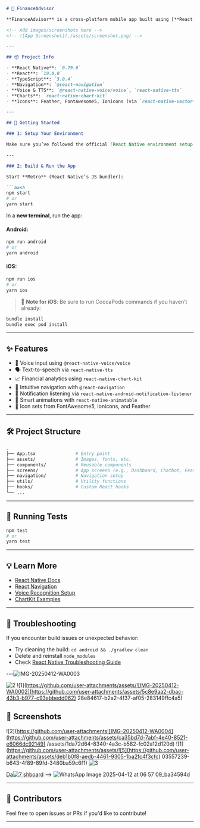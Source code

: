 
```markdown
# 💸 FinanceAdvisor

**FinanceAdvisor** is a cross-platform mobile app built using [**React Native**](https://reactnative.dev). It empowers users to track, analyze, and interact with their finances in a secure and intelligent way.

<!-- Add images/screenshots here -->
<!-- ![App Screenshot](./assets/screenshot.png) -->

---

## 📦 Project Info

- **React Native**: `0.79.0`
- **React**: `19.0.0`
- **TypeScript**: `5.0.4`
- **Navigation**: `@react-navigation`
- **Voice & TTS**: `@react-native-voice/voice`, `react-native-tts`
- **Charts**: `react-native-chart-kit`
- **Icons**: Feather, FontAwesome5, Ionicons (via `react-native-vector-icons`)

---

## 🚀 Getting Started

### 1: Setup Your Environment

Make sure you’ve followed the official [React Native environment setup guide](https://reactnative.dev/docs/environment-setup) for your OS (Mac/Windows/Linux).

---

### 2: Build & Run the App

Start **Metro** (React Native’s JS bundler):

```bash
npm start
# or
yarn start
```

In a **new terminal**, run the app:

#### Android:
```bash
npm run android
# or
yarn android
```

#### iOS:
```bash
npm run ios
# or
yarn ios
```

> 📍 **Note for iOS**: Be sure to run CocoaPods commands if you haven’t already:
```bash
bundle install
bundle exec pod install
```

---

## ✨ Features

- 🎤 Voice input using `@react-native-voice/voice`
- 🗣️ Text-to-speech via `react-native-tts`
- 📈 Financial analytics using `react-native-chart-kit`
- 🧭 Intuitive navigation with `@react-navigation`
- 🛑 Notification listening via `react-native-android-notification-listener`
- 🧠 Smart animations with `react-native-animatable`
- 🎨 Icon sets from FontAwesome5, Ionicons, and Feather

---

## 🛠 Project Structure

```bash
.
├── App.tsx               # Entry point
├── assets/               # Images, fonts, etc.
├── components/           # Reusable components
├── screens/              # App screens (e.g., Dashboard, Chatbot, Features)
├── navigation/           # Navigation setup
├── utils/                # Utility functions
├── hooks/                # Custom React hooks
└── ...
```

---

## 🧪 Running Tests

```bash
npm test
# or
yarn test
```

---

## 💡 Learn More

- [React Native Docs](https://reactnative.dev/docs/getting-started)
- [React Navigation](https://reactnavigation.org/docs/getting-started)
- [Voice Recognition Setup](https://github.com/react-native-voice/voice)
- [ChartKit Examples](https://github.com/indiespirit/react-native-chart-kit)

---

## 🧰 Troubleshooting

If you encounter build issues or unexpected behavior:
- Try cleaning the build: `cd android && ./gradlew clean`
- Delete and reinstall `node_modules`
- Check [React Native Troubleshooting Guide](https://reactnative.dev/docs/troubleshooting)

---![IMG-20250412-WA0003](https://github.com/user-attachments/assets/156a0447-c8fe-4550-8258-6b5f79f58244)

![2](https://github.com/user-attachments/assets/ba0aa53b-6920-48f1-8978-3ceef2ccb395)
![1](https://github.com/user-attachments/assets/![IMG-20250412-WA0002](https://github.com/user-attachments/assets/5c8e9aa2-dbac-43b3-b977-c93abbedd062)
28e84617-b2a2-4f37-af05-283149ffc4a5)

## 📸 Screenshots
![2](https://github.com/user-attachments![IMG-20250412-WA0004](https://github.com/user-attachments/assets/ca35bd7d-7abf-4e40-8521-e6066dc92149)
/assets/1da72d64-8340-4a3c-b582-fc02a12d120d)
![1](https://github.com/user-attachments/assets/![5](https://github.com/user-attachments/assets/deb1b0f8-aedb-4461-9305-1ba2fc4f3cfc)
03557239-b643-4f89-89fd-3480ba59c6f1)
![3](https://github.com/user-attachments/assets/e6c8c9f5-bfee-41bd-8e34-eca3f93a9305)




[Da![7](https://github.com/user-attachments/assets/871faf8d-57eb-4e82-9da6-be4182e26329)
shboard](./assets/dashboard.png) -->
![WhatsApp Image 2025-04-12 at 06 57 09_ba34594d](https://github.com/user-attachments/assets/dd4182af-5e07-4851-b01c-6df4105bc33a)

---

## 👥 Contributors

Feel free to open issues or PRs if you'd like to contribute!

---

